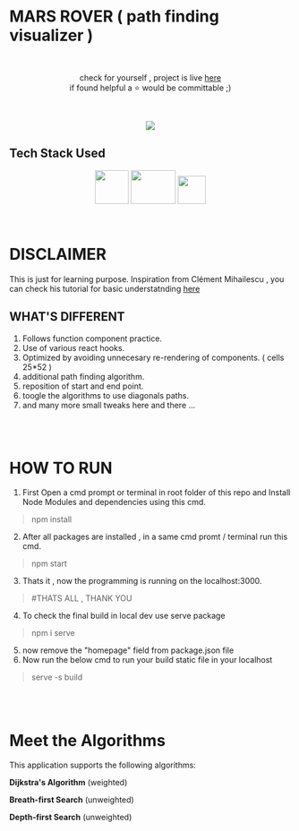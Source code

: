 # MARS ROVER ( path finding visualizer )

<br/>

<p align="center">
check for yourself , project is live 
<a href="http://rai-roshan.github.io/hello-mars-">here</a>
<br/>
if found helpful a ⭐ would be committable ;)
</p>

<br/>

<p align="center">
  <img src="https://user-images.githubusercontent.com/46826283/139253930-3873a874-13a6-4965-8c95-e026c1e3b96f.gif" />
</p>

## Tech Stack Used
<p align="center">
<img height="60" width="60"  src="https://user-images.githubusercontent.com/46826283/139259264-870432e2-a024-44b8-86c7-41e424f235dd.png" />

<img height="60" width="80" src="https://user-images.githubusercontent.com/46826283/139255305-a04a635f-861b-40cf-be09-a78ec57bde84.png" />

<img height="50" width="50" src="https://user-images.githubusercontent.com/46826283/139254580-65ca0157-ff44-4902-bf87-56b9e1380d92.png" />
</p>

<br/>
<nr/>

# DISCLAIMER
  This is just for learning purpose.
  Inspiration from Clément Mihailescu , you can check his tutorial for basic understatnding [here](https://www.youtube.com/watch?v=msttfIHHkak)

## WHAT'S DIFFERENT 
1. Follows function component practice.
2. Use of various react hooks.
3. Optimized by avoiding unnecesary re-rendering of components. ( cells 25*52 ) 
4. additional path finding algorithm.
5. reposition of start and end point.
6. toogle the algorithms to use diagonals paths.
7. and many more small tweaks here and there ...

<br/>
<br/>

# HOW TO RUN

1. First Open a cmd prompt or terminal in root folder of this repo and Install Node Modules and dependencies using this cmd.

> npm install

2. After all packages are installed , in a same cmd promt / terminal run this cmd.

> npm start

3. Thats it , now the programming is running on the localhost:3000.

> #THATS ALL , THANK YOU

4. To check the final build in local dev use serve package 
> npm i serve

5. now remove the "homepage" field from package.json file
6. Now run the below cmd to run your build static file in your localhost
> serve -s build

<br/>
<br/>

# Meet the Algorithms

This application supports the following algorithms: 

**Dijkstra's Algorithm** (weighted)

**Breath-first Search** (unweighted)

**Depth-first Search** (unweighted)